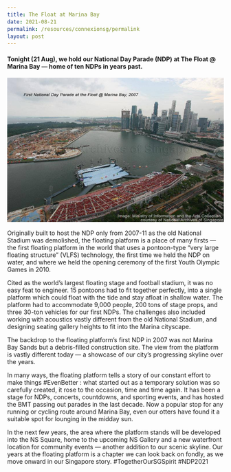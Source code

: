 ```yaml
---
title: The Float at Marina Bay
date: 2021-08-21
permalink: /resources/connexionsg/permalink
layout: post
---
```


#### Tonight (21 Aug), we hold our National Day Parade (NDP) at The Float @ Marina Bay — home of ten NDPs in years past. 

![Alt text for image on Isomer site](/images/float.jpg)

Originally built to host the NDP only from 2007-11 as the old National Stadium was demolished, the floating platform is a place of many firsts — the first floating platform in the world that uses a pontoon-type “very large floating structure” (VLFS) technology, the first time we held the NDP on water, and where we held the opening ceremony of the first Youth Olympic Games in 2010.

Cited as the world’s largest floating stage and football stadium, it was no easy feat to engineer. 15 pontoons had to fit together perfectly, into a single platform which could float with the tide and stay afloat in shallow water. The platform had to accommodate 9,000 people, 200 tons of stage props, and three 30-ton vehicles for our first NDPs. The challenges also included working with acoustics vastly different from the old National Stadium, and designing seating gallery heights to fit into the Marina cityscape.

The backdrop to the floating platform’s first NDP in 2007 was not Marina Bay Sands but a debris-filled construction site. The view from the platform is vastly different today — a showcase of our city’s progressing skyline over the years.

In many ways, the floating platform tells a story of our constant effort to make things #EvenBetter : what started out as a temporary solution was so carefully created, it rose to the occasion, time and time again. It has been a stage for NDPs, concerts, countdowns, and sporting events, and has hosted the BMT passing out parades in the last decade. Now a popular stop for any running or cycling route around Marina Bay, even our otters have found it a suitable spot for lounging in the midday sun.

In the next few years, the area where the platform stands will be developed into the NS Square, home to the upcoming NS Gallery and a new waterfront location for community events — another addition to our scenic skyline. Our years at the floating platform is a chapter we can look back on fondly, as we move onward in our Singapore story. 
#TogetherOurSGSpirit #NDP2021